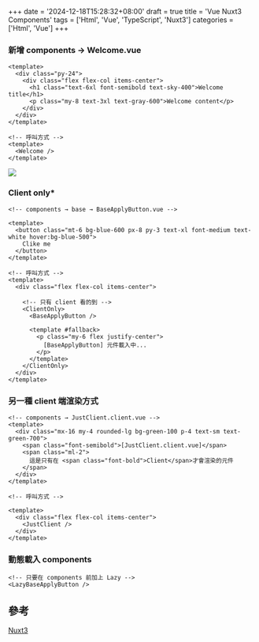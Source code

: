 +++
date = '2024-12-18T15:28:32+08:00'
draft = true
title = 'Vue Nuxt3 Components'
tags = ['Html', 'Vue', 'TypeScript', 'Nuxt3']
categories = ['Html', 'Vue']
+++

### 新增 **components → Welcome.vue**
```
<template>
  <div class="py-24">
    <div class="flex flex-col items-center">
      <h1 class="text-6xl font-semibold text-sky-400">Welcome title</h1>
      <p class="my-8 text-3xl text-gray-600">Welcome content</p>
    </div>
  </div>
</template>

<!-- 呼叫方式 -->
<template>
  <Welcome />
</template>
```
![](/images/022_vueNuxt3Components/01.png)

### **Client only***
```
<!-- components → base → BaseApplyButton.vue -->

<template>
  <button class="mt-6 bg-blue-600 px-8 py-3 text-xl font-medium text-white hover:bg-blue-500">
    Clike me
  </button>
</template>

<!-- 呼叫方式 -->
<template>
  <div class="flex flex-col items-center">
    
    <!-- 只有 client 看的到 -->
    <ClientOnly>
      <BaseApplyButton />

      <template #fallback>
        <p class="my-6 flex justify-center">
          [BaseApplyButton] 元件載入中...
        </p>
      </template>
    </ClientOnly>
  </div>
</template>
```

### 另一種 **client** 端渲染方式
```
<!-- components → JustClient.client.vue -->
<template>
  <div class="mx-16 my-4 rounded-lg bg-green-100 p-4 text-sm text-green-700">
    <span class="font-semibold">[JustClient.client.vue]</span>
    <span class="ml-2">
      這是只有在 <span class="font-bold">Client</span>才會渲染的元件
    </span>
  </div>
</template>

<!-- 呼叫方式 -->

<template>
  <div class="flex flex-col items-center">
    <JustClient />
  </div>
</template>
```

### 動態載入 **components**
```
<!-- 只要在 components 前加上 Lazy -->
<LazyBaseApplyButton />
```

## 參考
[Nuxt3](https://nuxt.com.cn/docs/getting-started/installation "")